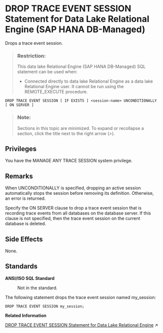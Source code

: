 <!-- loio1b596abba6ea4afeb9284194d73b4dd2 -->

# DROP TRACE EVENT SESSION Statement for Data Lake Relational Engine \(SAP HANA DB-Managed\)

Drops a trace event session.



> ### Restriction:  
> This data lake Relational Engine \(SAP HANA DB-Managed\) SQL statement can be used when:
> 
> -   Connected directly to data lake Relational Engine as a data lake Relational Engine user. It cannot be run using the REMOTE\_EXECUTE procedure.



```
DROP TRACE EVENT SESSION [ IF EXISTS ] <session-name> UNCONDITIONALLY [ ON SERVER ]
```



> ### Note:  
> Sections in this topic are minimized. To expand or recollapse a section, click the title next to the right arrow \(*\>*\).



<a name="loio1b596abba6ea4afeb9284194d73b4dd2__section_xhk_4xw_ysb"/>

## Privileges

You have the MANAGE ANY TRACE SESSION system privilege.



<a name="loio1b596abba6ea4afeb9284194d73b4dd2__section_ulm_s2r_brb"/>

## Remarks

When UNCONDITIONALLY is specified, dropping an active session automatically stops the session before removing its definition. Otherwise, an error is returned.

Specify the ON SERVER clause to drop a trace event session that is recording trace events from all databases on the database server. If this clause is not specified, then the trace event session on the current database is deleted.



<a name="loio1b596abba6ea4afeb9284194d73b4dd2__section_uf4_t2r_brb"/>

## Side Effects

None.



<a name="loio1b596abba6ea4afeb9284194d73b4dd2__section_drg_w2r_brb"/>

## Standards


<dl>
<dt><b>

ANSI/ISO SQL Standard

</b></dt>
<dd>

Not in the standard.



</dd>
</dl>



The following statement drops the trace event session named my\_session:

```
DROP TRACE EVENT SESSION my_session;
```

**Related Information**  


[DROP TRACE EVENT SESSION Statement for Data Lake Relational Engine](https://help.sap.com/viewer/19b3964099384f178ad08f2d348232a9/2023_1_QRC/en-US/816f77f16ce21014902f832b346099c2.html "Drops a trace event session.") :arrow_upper_right:

